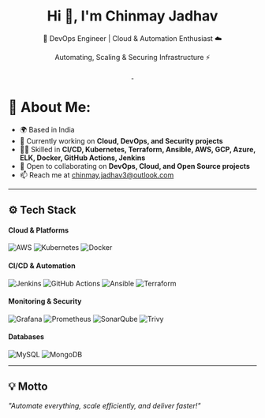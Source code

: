 <h1 align="center"> Hi 👋, I'm Chinmay Jadhav </h1>
<p align="center">🚀 DevOps Engineer | Cloud & Automation Enthusiast ☁️</p>
<p align="center">Automating, Scaling & Securing Infrastructure ⚡</p>
<p align="center">
 <a href="https://www.linkedin.com/in/chinmay-jadhav" target="_blank">
   <img alt="" src="https://img.shields.io/badge/LinkedIn-000?logo=linkedin&logoColor=0A66C2&style=for-the-badge" />
 </a>
 <a href="mailto:chinmay@jetatech.in" target="_blank">
   <img alt="" src="https://img.shields.io/badge/Email-000?logo=gmail&logoColor=EA4335&style=for-the-badge" />
 </a>
</p>

# 💫 About Me:
* 🌍 Based in India  
* 🔭 Currently working on **Cloud, DevOps, and Security projects**  
* 🧑‍💻 Skilled in **CI/CD, Kubernetes, Terraform, Ansible, AWS, GCP, Azure, ELK, Docker, GitHub Actions, Jenkins**  
* 🤝 Open to collaborating on **DevOps, Cloud, and Open Source projects**  
* 📫 Reach me at chinmay.jadhav3@outlook.com

---

## ⚙️ Tech Stack
#### Cloud & Platforms
![AWS](https://img.shields.io/badge/AWS-%23FF9900.svg?style=for-the-badge&logo=amazon-aws&logoColor=white) ![Kubernetes](https://img.shields.io/badge/Kubernetes-%23326ce5.svg?style=for-the-badge&logo=kubernetes&logoColor=white) ![Docker](https://img.shields.io/badge/Docker-%232496ED.svg?style=for-the-badge&logo=docker&logoColor=white)

#### CI/CD & Automation
![Jenkins](https://img.shields.io/badge/Jenkins-%232C5263.svg?style=for-the-badge&logo=jenkins&logoColor=white) ![GitHub Actions](https://img.shields.io/badge/GitHub%20Actions-%232088FF.svg?style=for-the-badge&logo=githubactions&logoColor=white) ![Ansible](https://img.shields.io/badge/Ansible-%231A1918.svg?style=for-the-badge&logo=ansible&logoColor=white) ![Terraform](https://img.shields.io/badge/Terraform-%23623CE4.svg?style=for-the-badge&logo=terraform&logoColor=white)

#### Monitoring & Security
![Grafana](https://img.shields.io/badge/Grafana-%23F46800.svg?style=for-the-badge&logo=grafana&logoColor=white) ![Prometheus](https://img.shields.io/badge/Prometheus-E6522C.svg?style=for-the-badge&logo=prometheus&logoColor=white) ![SonarQube](https://img.shields.io/badge/SonarQube-%234E9BCD.svg?style=for-the-badge&logo=sonarqube&logoColor=white) ![Trivy](https://img.shields.io/badge/Trivy-%23326ce5.svg?style=for-the-badge&logo=aqua&logoColor=white)

#### Databases
![MySQL](https://img.shields.io/badge/MySQL-%234479A1.svg?style=for-the-badge&logo=mysql&logoColor=white) ![MongoDB](https://img.shields.io/badge/MongoDB-%234ea94b.svg?style=for-the-badge&logo=mongodb&logoColor=white)

---

## 💡 Motto
*"Automate everything, scale efficiently, and deliver faster!"*
